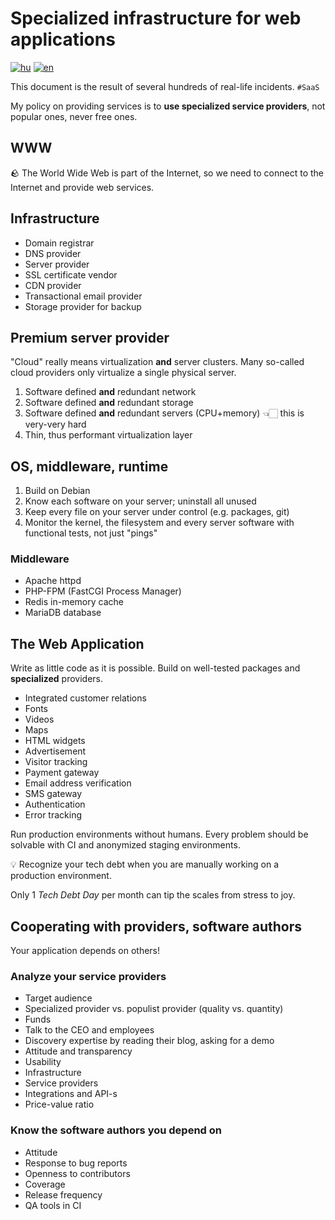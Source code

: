 # Specialized infrastructure for web applications

[![hu](https://img.shields.io/badge/nyelv-magyar%20%F0%9F%87%AD%F0%9F%87%BA-white)](README.hu.md)
[![en](https://img.shields.io/badge/lang-english%20%F0%9F%87%AC%F0%9F%87%A7-white)](README.md)

This document is the result of several hundreds of real-life incidents.
`#SaaS`

My policy on providing services is to **use specialized service providers**,
not popular ones, never free ones.

## WWW

🪨 The World Wide Web is part of the Internet,
so we need to connect to the Internet and provide web services.

## Infrastructure

- Domain registrar
- DNS provider
- Server provider
- SSL certificate vendor
- CDN provider
- Transactional email provider
- Storage provider for backup

## Premium server provider

"Cloud" really means virtualization **and** server clusters.
Many so-called cloud providers only virtualize a single physical server.

1. Software defined **and** redundant network
2. Software defined **and** redundant storage
3. Software defined **and** redundant servers
    (CPU+memory) 👈🏻 this is very-very hard
4. Thin, thus performant virtualization layer

## OS, middleware, runtime

1. Build on Debian
2. Know each software on your server; uninstall all unused
3. Keep every file on your server under control (e.g. packages, git)
4. Monitor the kernel, the filesystem and every server software
    with functional tests, not just "pings"

### Middleware

- Apache httpd
- PHP-FPM (FastCGI Process Manager)
- Redis in-memory cache
- MariaDB database

## The Web Application

Write as little code as it is possible.
Build on well-tested packages and **specialized** providers.

- Integrated customer relations
- Fonts
- Videos
- Maps
- HTML widgets
- Advertisement
- Visitor tracking
- Payment gateway
- Email address verification
- SMS gateway
- Authentication
- Error tracking

Run production environments without humans.
Every problem should be solvable with CI
and anonymized staging environments.

💡 Recognize your tech debt when you are manually working
on a production environment.

Only 1 _Tech Debt Day_ per month can tip the scales from stress to joy.

## Cooperating with providers, software authors

Your application depends on others!

### Analyze your service providers

- Target audience
- Specialized provider vs. populist provider (quality vs. quantity)
- Funds
- Talk to the CEO and employees
- Discovery expertise by reading their blog, asking for a demo
- Attitude and transparency
- Usability
- Infrastructure
- Service providers
- Integrations and API-s
- Price-value ratio

### Know the software authors you depend on

- Attitude
- Response to bug reports
- Openness to contributors
- Coverage
- Release frequency
- QA tools in CI

